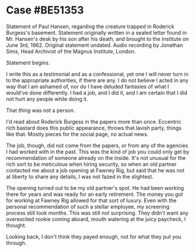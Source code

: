 # Case #BE51353

Statement of Paul Hansen, regarding the creature trapped in Roderick Burgess's basement. Statement originally written in a sealed letter found in Mr. Hansen's desk by his son after his death, and brought to the Institute on June 3rd, 1962. Original statement undated. Audio recording by Jonathan Sims, Head Archivist of the Magnus Institute, London.

Statement begins.

I write this as a testimonial and as a confessional, yet one I will never turn in to the appropriate authorities, if there are any. I do not believe I acted in any way that I am ashamed of, nor do I have deluded fantasies of what I would've done differently. I had a job, and I did it, and I am certain that I did not hurt any people while doing it.

That _thing_ was not a person.

I'd read about Roderick Burgess in the papers more than once. Eccentric rich bastard does this public appearance, throws that lavish party, things like that. Mostly pieces for the social page, no actual news.

The job, though, did not come from the papers, or from any of the agencies I had worked with in the past. This was the kind of job you could only get by recommendation of someone already on the inside. It's not unusual for the rich sort to be meticulous when hiring security, so when an old partner contacted me about a job opening at Fawney Rig, but said that he was not at liberty to share any details, I was not fazed in the slightest.

The opening turned out to be my old partner's spot. He had been working there for years and was ready for an early retirement. The money you got for working at Fawney Rig allowed for that sort of luxury. Even with the personal recommendation of such a stellar employee, my screening process still took months. This was still not surprising. They didn't want any overexcited rookie coming aboard, mouth watering at the juicy paycheck, I thought.

Looking back, I don't think they payed enough, not for what they put you through.
